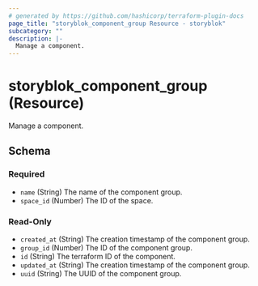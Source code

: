 ```yaml
---
# generated by https://github.com/hashicorp/terraform-plugin-docs
page_title: "storyblok_component_group Resource - storyblok"
subcategory: ""
description: |-
  Manage a component.
---
```


# storyblok_component_group (Resource)

Manage a component.



<!-- schema generated by tfplugindocs -->
## Schema

### Required

- `name` (String) The name of the component group.
- `space_id` (Number) The ID of the space.

### Read-Only

- `created_at` (String) The creation timestamp of the component group.
- `group_id` (Number) The ID of the component group.
- `id` (String) The terraform ID of the component.
- `updated_at` (String) The creation timestamp of the component group.
- `uuid` (String) The UUID of the component group.


